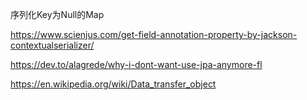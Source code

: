 序列化Key为Null的Map





https://www.scienjus.com/get-field-annotation-property-by-jackson-contextualserializer/

https://dev.to/alagrede/why-i-dont-want-use-jpa-anymore-fl

https://en.wikipedia.org/wiki/Data_transfer_object
